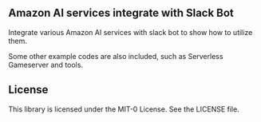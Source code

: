 ## Amazon AI services integrate with Slack Bot

Integrate various Amazon AI services with slack bot to show how to utilize them.

Some other example codes are also included, such as Serverless Gameserver and tools.

## License

This library is licensed under the MIT-0 License. See the LICENSE file.

